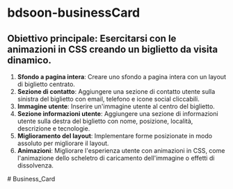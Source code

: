# bdsoon-businessCard
## **Obiettivo principale**: Esercitarsi con le animazioni in CSS creando un biglietto da visita dinamico.
1. **Sfondo a pagina intera**: Creare uno sfondo a pagina intera con un layout di biglietto centrato.
2. **Sezione di contatto**: Aggiungere una sezione di contatto utente sulla sinistra del biglietto con email, telefono e icone social cliccabili.
3. **Immagine utente**: Inserire un'immagine utente al centro del biglietto.
4. **Sezione informazioni utente**: Aggiungere una sezione di informazioni utente sulla destra del biglietto con nome, posizione, località, descrizione e tecnologie.
5. **Miglioramento del layout**: Implementare forme posizionate in modo assoluto per migliorare il layout.
6. **Animazioni**: Migliorare l'esperienza utente con animazioni in CSS, come l'animazione dello scheletro di caricamento dell'immagine o effetti di dissolvenza.

#   B u s i n e s s _ C a r d  
 